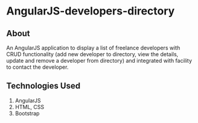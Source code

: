 # AngularJS-developers-directory

## About

An AngularJS application to display a list of freelance developers with CRUD functionality (add new developer to directory, view the details, update and remove a developer from directory) and integrated with facility to contact the developer.

## Technologies Used

1. AngularJS
2. HTML, CSS
3. Bootstrap

